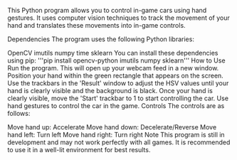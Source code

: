 This Python program allows you to control in-game cars using hand gestures. It uses computer vision techniques to track the movement of your hand and translates these movements into in-game controls.

Dependencies
The program uses the following Python libraries:

OpenCV
imutils
numpy
time
sklearn
You can install these dependencies using pip:
'''pip install opencv-python imutils numpy sklearn'''
How to Use
Run the program. This will open up your webcam feed in a new window.
Position your hand within the green rectangle that appears on the screen.
Use the trackbars in the 'Result' window to adjust the HSV values until your hand is clearly visible and the background is black.
Once your hand is clearly visible, move the 'Start' trackbar to 1 to start controlling the car.
Use hand gestures to control the car in the game.
Controls
The controls are as follows:

Move hand up: Accelerate
Move hand down: Decelerate/Reverse
Move hand left: Turn left
Move hand right: Turn right
Note
This program is still in development and may not work perfectly with all games. It is recommended to use it in a well-lit environment for best results.